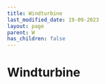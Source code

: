 ```yaml
---
title: Windturbine
last_modified_date: 19-09-2023
layout: page
parent: W
has_children: false
---
```


Windturbine
===========

